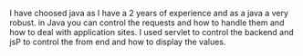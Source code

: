 I have choosed java as I have a 2 years of experience and as a java a very robust.
in Java you can control the requests and how to handle them and how to deal with application sites.
I used servlet to control the backend and jsP to control the from end and how to display the values.
